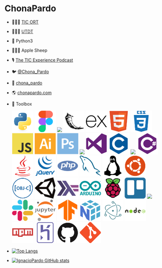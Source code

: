 # ChonaPardo
- 👨🏻‍🏫 [TIC ORT](https://github.com/TIC-ORT)
- 👨🏻‍🎓 [UTDT](https://www.utdt.edu/ver_contenido.php?id_contenido=19866&id_item_menu=31534)
- 🐍 Python3
- 🧑🏻‍💻 Apple Sheep
- 🎙 [The TIC Experience Podcast](https://anchor.fm/the-tic-experience-podcast)
- 🐦 [@Chona_Pardo](https://twitter.com/Chona_Pardo)
- 📸 [chona_pardo](https://www.instagram.com/chona_pardo/)
- 🌎 [chonapardo.com](https://chonapardo.com)

- 🧰 Toolbox

    
    <img src="https://github.com/devicons/devicon/blob/master/icons/python/python-original.svg" height="70px">
    <img src="https://github.com/devicons/devicon/blob/master/icons/figma/figma-original.svg" height="70px">
    <img src="https://upload.wikimedia.org/wikipedia/commons/thumb/8/84/Apple_Computer_Logo_rainbow.svg/1028px-Apple_Computer_Logo_rainbow.svg.png" height="70px">
    <img src="https://github.com/devicons/devicon/blob/master/icons/flask/flask-original.svg" height="70px">
    <img src="https://github.com/devicons/devicon/blob/master/icons/express/express-original.svg" height="70px">
    <img src="https://github.com/devicons/devicon/blob/master/icons/html5/html5-original.svg" height="70px">
    <img src="https://github.com/devicons/devicon/blob/master/icons/css3/css3-plain-wordmark.svg" height="70px">
    <img src="https://github.com/devicons/devicon/blob/master/icons/javascript/javascript-original.svg" height="70px">
    <img src="https://github.com/devicons/devicon/blob/master/icons/illustrator/illustrator-plain.svg" height="70px">
    <img src="https://github.com/devicons/devicon/blob/master/icons/photoshop/photoshop-plain.svg" height="70px">
    <img src="https://www.sublimehq.com/images/sublime_text.png" height="75px">
    <img src="https://github.com/devicons/devicon/blob/master/icons/visualstudio/visualstudio-plain.svg" height="70px">
    <img src="https://github.com/devicons/devicon/blob/master/icons/c/c-plain.svg" height="70px">
    <img src="https://github.com/isocpp/logos/blob/master/cpp_logo.svg" height="70px">
    <img src="https://github.com/devicons/devicon/blob/master/icons/csharp/csharp-plain.svg" height="70px">
    <img src="https://github.com/devicons/devicon/blob/master/icons/java/java-plain.svg" height="70px">
    <img src="https://github.com/devicons/devicon/blob/master/icons/jquery/jquery-plain-wordmark.svg" height="70px">
    <img src="https://github.com/devicons/devicon/blob/master/icons/php/php-plain.svg" height="70px">
    <img src="https://github.com/devicons/devicon/blob/master/icons/mysql/mysql-plain.svg" height="70px">
    <img src="https://github.com/devicons/devicon/blob/master/icons/linux/linux-plain.svg" height="70px">
    <img src="https://github.com/devicons/devicon/blob/master/icons/ubuntu/ubuntu-plain.svg" height="70px">
    <img src="https://github.com/devicons/devicon/blob/master/icons/objectivec/objectivec-plain.svg" height="70px">
    <img src="https://github.com/devicons/devicon/blob/master/icons/unity/unity-original.svg" height="70px">
    <img src="https://github.com/devicons/devicon/blob/master/icons/haskell/haskell-original.svg" height="70px">
    <img src="https://github.com/devicons/devicon/blob/master/icons/arduino/arduino-original-wordmark.svg" height="70px">
    <img src="https://github.com/devicons/devicon/blob/master/icons/raspberrypi/raspberrypi-original.svg" height="70px">
    <img src="https://github.com/devicons/devicon/blob/master/icons/trello/trello-plain.svg" height="70px">
    <img src="https://upload.wikimedia.org/wikipedia/commons/4/45/Notion_app_logo.png" height="70px">
    <img src="https://github.com/devicons/devicon/blob/master/icons/slack/slack-original.svg" height="70px">
    <img src="https://github.com/devicons/devicon/blob/master/icons/jupyter/jupyter-original-wordmark.svg" height="70px">
    <img src="https://github.com/devicons/devicon/blob/master/icons/tensorflow/tensorflow-original.svg" height="70px">
    <img src="https://github.com/devicons/devicon/blob/master/icons/numpy/numpy-original.svg" height="70px">
    <img src="https://github.com/devicons/devicon/blob/master/icons/electron/electron-original.svg" height="70px">
    <img src="https://github.com/devicons/devicon/blob/master/icons/nodejs/nodejs-original-wordmark.svg" height="70px">
    <img src="https://github.com/devicons/devicon/blob/master/icons/npm/npm-original-wordmark.svg" height="70px">
    <img src="https://github.com/devicons/devicon/blob/master/icons/heroku/heroku-original.svg" height="70px">
    <img src="https://github.com/devicons/devicon/blob/master/icons/github/github-original.svg" height="70px">
    <img src="https://github.com/devicons/devicon/blob/master/icons/git/git-original.svg" height="70px">
    
    
    
- [![Top Langs](https://github-readme-stats.vercel.app/api/top-langs/?username=IgnacioPardo&theme=highcontrast&layout=compact&langs_count=6)](https://github.com/IgnacioPardo?tab=repositories)


- [![IgnacioPardo GitHub stats](https://github-readme-stats.vercel.app/api?username=IgnacioPardo&hide=prs,issues,contribs&theme=highcontrast&count_private=true&show_icons=true&icon_color=ffff00)](https://github.com/anuraghazra/github-readme-stats)
